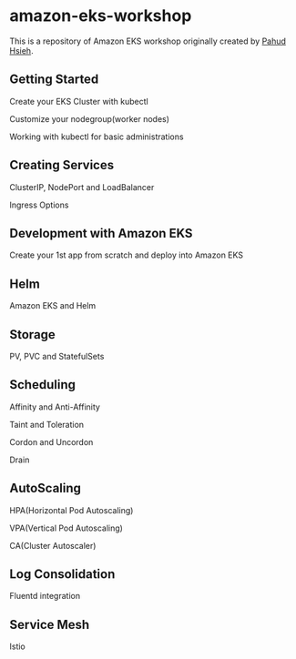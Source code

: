 # amazon-eks-workshop
This is a repository of Amazon EKS workshop originally created by [Pahud Hsieh](https://github.com/pahud).



## Getting Started

Create your EKS Cluster with kubectl

Customize your nodegroup(worker nodes)

Working with kubectl for basic administrations



## Creating Services

ClusterIP, NodePort and LoadBalancer

Ingress Options



## Development with Amazon EKS

Create your 1st app from scratch and deploy into Amazon EKS



## Helm

Amazon EKS and Helm



## Storage

PV, PVC and StatefulSets



## Scheduling

Affinity and Anti-Affinity

Taint and Toleration

Cordon and Uncordon

Drain



## AutoScaling

HPA(Horizontal Pod Autoscaling)

VPA(Vertical Pod Autoscaling)

CA(Cluster Autoscaler)





## Log Consolidation

Fluentd integration



## Service Mesh

Istio



